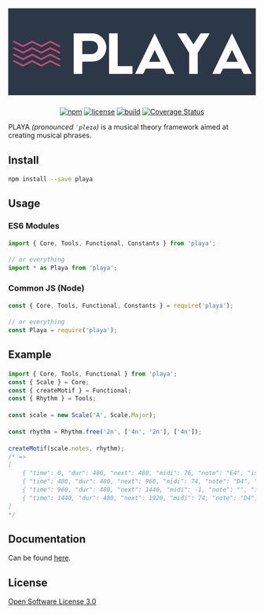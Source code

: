 <h1 align="center">
    <img src="https://github.com/ricardomatias/playa/blob/master/assets/logo.png?raw=true" alt="Playa" />
</h1>

<p align="center">
    <a href="https://www.npmjs.com/package/playa"><img src="http://img.shields.io/npm/v/playa.svg?style=flat-square" alt="npm" /></a>
    <a href="https://github.com/ricardomatias/playa/blob/master/LICENSE"><img src="http://img.shields.io/npm/l/playa.svg?style=flat-square" alt="license" /></a>
    <a href="https://github.com/ricardomatias/playa/actions"><img src="https://github.com/ricardomatias/playa/workflows/CI/CD/badge.svg" alt="build" /></a>
    <a href='https://coveralls.io/github/ricardomatias/playa?branch=master'><img src='https://coveralls.io/repos/github/ricardomatias/playa/badge.svg?branch=master' alt='Coverage Status' /></a>
</p>

PLAYA *(pronounced `ˈpleɪə`)* is a musical theory framework aimed at creating musical phrases.

## Install

```bash
npm install --save playa
```

## Usage

### ES6 Modules

```js
import { Core, Tools, Functional, Constants } from 'playa';

// or everything
import * as Playa from 'playa';
```

### Common JS (Node)

```js
const { Core, Tools, Functional, Constants } = require('playa');

// or everything
const Playa = require('playa');
```

## Example

```js
import { Core, Tools, Functional } from 'playa';
const { Scale } = Core;
const { createMotif } = Functional;
const { Rhythm } = Tools;

const scale = new Scale('A', Scale.Major);

const rhythm = Rhythm.free('2n', ['4n', '2n'], ['4n']);

createMotif(scale.notes, rhythm);
/* =>
[
	{ "time": 0, "dur": 480, "next": 480, "midi": 76, "note": "E4", "isRest": false },
	{ "time": 480, "dur": 480, "next": 960, "midi": 74, "note": "D4", "isRest": false },
	{ "time": 960, "dur": 480, "next": 1440, "midi": -1, "note": "", "isRest": true },
	{ "time": 1440, "dur": 480, "next": 1920, "midi": 74, "note": "D4", "isRest": false }
]
*/
```

## Documentation

Can be found [here](https://ricardomatias.net/playa/?api).

## License

[Open Software License 3.0](LICENSE)
